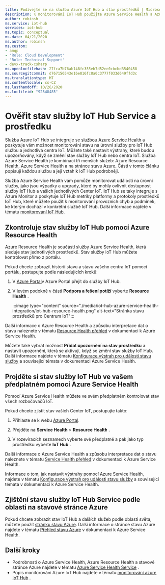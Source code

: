 ```yaml
---
title: Podívejte se na službu Azure IoT Hub a stav prostředků | Microsoft Docs
description: K monitorování IoT Hub použijte Azure Service Health a Azure Resource Health
author: robinsh
ms.service: iot-hub
services: iot-hub
ms.topic: conceptual
ms.date: 04/21/2020
ms.author: robinsh
ms.custom:
- amqp
- 'Role: Cloud Development'
- 'Role: Technical Support'
- devx-track-csharp
ms.openlocfilehash: 27fca7b76ab148fc355eb7d52ee0cbcbd3540458
ms.sourcegitcommit: d767156543e16e816fc8a0c3777f033d649ffd3c
ms.translationtype: MT
ms.contentlocale: cs-CZ
ms.lasthandoff: 10/26/2020
ms.locfileid: "92548485"
---
```

# <a name="check-iot-hub-service-and-resource-health"></a>Ověřit stav služby IoT Hub Service a prostředku

Služba Azure IoT Hub se integruje se [službou Azure Service Health](../service-health/overview.md) a poskytuje vám možnost monitorování stavu na úrovni služby pro IoT Hub službu a jednotlivá centra IoT. Můžete také nastavit výstrahy, které budou upozorňovány, když se změní stav služby IoT Hub nebo centra IoT. Služba Azure Service Health je kombinací tří menších služeb: Azure Resource Health, Azure Service Health a na stránce stavu Azure. Části v tomto článku popisují každou službu a její vztah k IoT Hub podrobněji.

Služba Azure Service Health vám pomůže monitorovat události na úrovni služby, jako jsou výpadky a upgrady, které by mohly ovlivnit dostupnost služby IoT Hub a vašich jednotlivých Center IoT. IoT Hub se taky integruje s Azure Monitor a poskytuje IoT Hub metriky platformy a protokoly prostředků IoT Hub, které můžete použít k monitorování provozních chyb a podmínek, ke kterým dochází v konkrétní službě IoT Hub. Další informace najdete v tématu [monitorování IoT Hub](monitor-iot-hub.md).

## <a name="check-health-of-an-iot-hub-with-azure-resource-health"></a>Zkontroluje stav služby IoT Hub pomocí Azure Resource Health

Azure Resource Health je součástí služby Azure Service Health, která sleduje stav jednotlivých prostředků. Stav služby IoT Hub můžete kontrolovat přímo z portálu.

Pokud chcete zobrazit historii stavu a stavu vašeho centra IoT pomocí portálu, postupujte podle následujících kroků:

1. V [Azure Portal](https://portal.azure.com)v Azure Portal přejít do služby IoT Hub.

1. V levém podokně v části **Podpora a řešení potíží** vyberte **Resource Health** .

    :::image type="content" source="./media/iot-hub-azure-service-health-integration/iot-hub-resource-health.png" alt-text="Stránka stavu prostředků pro Centrum IoT":::

Další informace o Azure Resource Health a způsobu interpretace dat o stavu naleznete v tématu [Resource Health přehled](../service-health/resource-health-overview.md) v dokumentaci k Azure Service Health.

Můžete také vybrat možnost **Přidat upozornění na stav prostředku** a nastavit upozornění, která se aktivují, když se změní stav služby IoT Hub. Další informace najdete v tématu [Konfigurace výstrah pro události stavu služby](../service-health/alerts-activity-log-service-notifications-portal.md) a související témata v dokumentaci Azure Service Health.

## <a name="check-health-of-iot-hubs-in-your-subscription-with-azure-service-health"></a>Projděte si stav služby IoT Hub ve vašem předplatném pomocí Azure Service Health

Pomocí Azure Service Health můžete ve svém předplatném kontrolovat stav všech rozbočovačů IoT.

Pokud chcete zjistit stav vašich Center IoT, postupujte takto:

1. Přihlaste se k webu [Azure Portal](https://portal.azure.com).

2. Přejděte na **Service Health**  >  **Resource Health** .

3. V rozevíracích seznamech vyberte své předplatné a pak jako typ prostředku vyberte **IoT Hub** .

Další informace o Azure Service Health a způsobu interpretace dat o stavu naleznete v tématu [Service Health přehled](../service-health/service-health-overview.md) v dokumentaci k Azure Service Health.

Informace o tom, jak nastavit výstrahy pomocí Azure Service Health, najdete v tématu [Konfigurace výstrah pro události stavu služby](../service-health/alerts-activity-log-service-notifications-portal.md) a související témata v dokumentaci k Azure Service Health.

## <a name="check-health-of-the-iot-hub-service-by-region-on-azure-status-page"></a>Zjištění stavu služby IoT Hub Service podle oblasti na stavové stránce Azure

Pokud chcete zobrazit stav IoT Hub a dalších služeb podle oblasti světa, můžete použít [stránku stavu Azure](https://status.azure.com/status). Další informace o stránce stavu Azure najdete v tématu [Přehled stavu Azure](../service-health/azure-status-overview.md) v dokumentaci k Azure Service Health.

## <a name="next-steps"></a>Další kroky

* Podrobnosti o Azure Service Health, Azure Resource Health a stavové stránce Azure najdete v tématu [Azure Service Health Service](../service-health/overview.md) .
* Popis monitorování Azure IoT Hub najdete v tématu [monitorování azure IoT Hub](monitor-iot-hub.md) .
